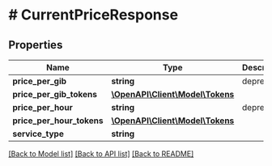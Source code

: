# # CurrentPriceResponse

## Properties

Name | Type | Description | Notes
------------ | ------------- | ------------- | -------------
**price_per_gib** | **string** | deprecated | [optional]
**price_per_gib_tokens** | [**\OpenAPI\Client\Model\Tokens**](Tokens.md) |  | [optional]
**price_per_hour** | **string** | deprecated | [optional]
**price_per_hour_tokens** | [**\OpenAPI\Client\Model\Tokens**](Tokens.md) |  | [optional]
**service_type** | **string** |  | [optional]

[[Back to Model list]](../../README.md#models) [[Back to API list]](../../README.md#endpoints) [[Back to README]](../../README.md)
